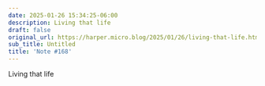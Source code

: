 ```yaml
---
date: 2025-01-26 15:34:25-06:00
description: Living that life
draft: false
original_url: https://harper.micro.blog/2025/01/26/living-that-life.html
sub_title: Untitled
title: 'Note #168'
---
```


Living that life
